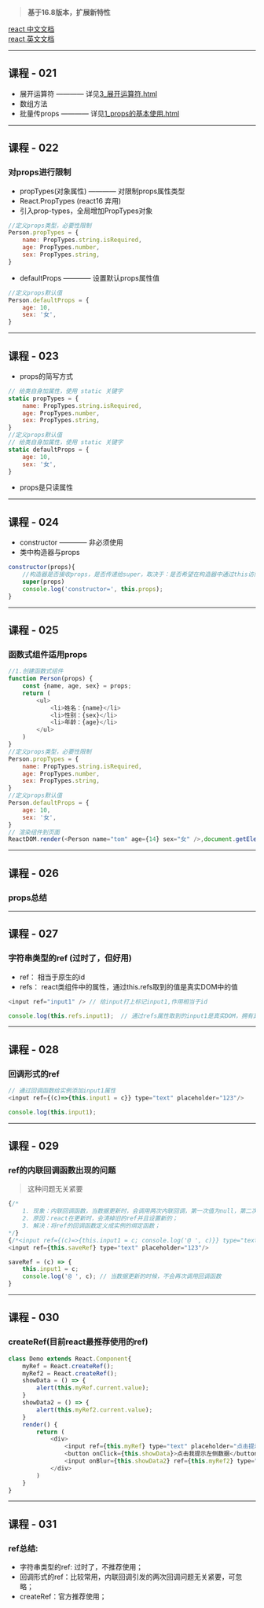 > **基于16.8版本，扩展新特性**

[react 中文文档](https://react.docschina.org/)   
[react 英文文档](https://reactjs.org/)

----

## **课程 - 021**
+ 展开运算符 ———— 详见[3_展开运算符.html](../react_basic/复习/3_展开运算符.html)
+ 数组方法
+ 批量传props ———— 详见[1_props的基本使用.html](../react_basic/07_组件实例三大核心属性2_props/1_props的基本使用.html)

----

## **课程 - 022**
### **对props进行限制**
+ propTypes(对象属性) ————  对限制props属性类型
+ React.PropTypes (react16 弃用)
+ 引入prop-types，全局增加PropTypes对象
```js
//定义props类型，必要性限制
Person.propTypes = {
    name: PropTypes.string.isRequired,
    age: PropTypes.number,
    sex: PropTypes.string,
}
```
+ defaultProps  ————  设置默认props属性值
```js
//定义props默认值
Person.defaultProps = {
    age: 10,
    sex: '女',
}
```

----

## **课程 - 023**
+ props的简写方式
```js
// 给类自身加属性，使用 static 关键字
static propTypes = {
    name: PropTypes.string.isRequired,
    age: PropTypes.number,
    sex: PropTypes.string,
}
//定义props默认值
// 给类自身加属性，使用 static 关键字
static defaultProps = {
    age: 10,
    sex: '女',
}
```
+ props是只读属性

----

## **课程 - 024**
+ constructor ———— 非必须使用
+ 类中构造器与props
```js
constructor(props){
    //构造器是否接收props，是否传递给super，取决于：是否希望在构造器中通过this访问props
    super(props)
    console.log('constructor=', this.props);
}
```

----

## **课程 - 025**
### **函数式组件适用props**
```js
//1.创建函数式组件
function Person(props) {
    const {name, age, sex} = props;
    return (
        <ul>
            <li>姓名：{name}</li>
            <li>性别：{sex}</li>
            <li>年龄：{age}</li>
        </ul>
    )
}
//定义props类型，必要性限制
Person.propTypes = {
    name: PropTypes.string.isRequired,
    age: PropTypes.number,
    sex: PropTypes.string,
}
//定义props默认值
Person.defaultProps = {
    age: 10,
    sex: '女',
}
// 渲染组件到页面
ReactDOM.render(<Person name="tom" age={14} sex="女" />,document.getElementById('test2'));
```

----

## **课程 - 026**
### **props总结**

----

## **课程 - 027**
### 字符串类型的ref (过时了，但好用)
+ ref：
相当于原生的id
+ refs：
react类组件中的属性，通过this.refs取到的值是真实DOM中的值
```js
<input ref="input1" /> // 给input打上标记input1,作用相当于id

console.log(this.refs.input1);  // 通过refs属性取到的input1是真实DOM，拥有真实DOM的全部属性
```

----

## **课程 - 028**
### 回调形式的ref
```js
// 通过回调函数给实例添加input1属性
<input ref={(c)=>{this.input1 = c}} type="text" placeholder="123"/>

console.log(this.input1);
```

----

## **课程 - 029**
### ref的内联回调函数出现的问题
> 这种问题无关紧要
```js
{/*
    1. 现象：内联回调函数，当数据更新时，会调用两次内联回调，第一次值为null，第二次为节点值；
    2. 原因：react在更新时，会清掉旧的ref并且设置新的；
    3. 解决：将ref的回调函数定义成实例的绑定函数；
*/}
{/*<input ref={(c)=>{this.input1 = c; console.log('@ ', c)}} type="text" placeholder="123"/>*/}
<input ref={this.saveRef} type="text" placeholder="123"/>

saveRef = (c) => {
    this.input1 = c;
    console.log('@ ', c); // 当数据更新的时候，不会再次调用回调函数
}
```

----

## **课程 - 030**
### createRef(目前react最推荐使用的ref)
```js
class Demo extends React.Component{
    myRef = React.createRef();
    myRef2 = React.createRef();
    showData = () => {
        alert(this.myRef.current.value);
    }
    showData2 = () => {
        alert(this.myRef2.current.value);
    }
    render() {
        return (
            <div>
                <input ref={this.myRef} type="text" placeholder="点击提示数据"/>
                <button onClick={this.showData}>点击我提示左侧数据</button>
                <input onBlur={this.showData2} ref={this.myRef2} type="text" placeholder="失去焦点提示数据" />
            </div>
        )
    }
}
```

----

## **课程 - 031**
### ref总结:
+ 字符串类型的ref: 过时了，不推荐使用；
+ 回调形式的ref：比较常用，内联回调引发的两次回调问题无关紧要，可忽略；
+ createRef：官方推荐使用；